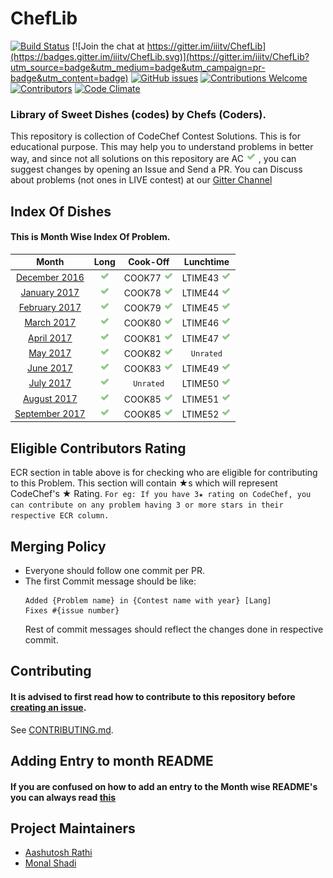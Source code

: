 # ChefLib

[![Build Status](https://travis-ci.org/iiitv/ChefLib.svg?branch=master)](https://travis-ci.org/iiitv/ChefLib)
[![Join the chat at https://gitter.im/iiitv/ChefLib](https://badges.gitter.im/iiitv/ChefLib.svg)](https://gitter.im/iiitv/ChefLib?utm_source=badge&utm_medium=badge&utm_campaign=pr-badge&utm_content=badge)
[![GitHub issues](https://img.shields.io/github/issues/iiitv/ChefLib.svg)](https://github.com/iiitv/ChefLib/issues)
[![Contributions Welcome](https://img.shields.io/badge/contributions-welcome-brightgreen.svg?style=flat)](https://github.com/iiitv/ChefLib/issues)
[![Contributors](https://img.shields.io/github/contributors/iiitv/ChefLib.svg)](https://github.com/iiitv/ChefLib/graphs/contributors)
[![Code Climate](https://codeclimate.com/github/iiitv/ChefLib/badges/gpa.svg)](https://codeclimate.com/github/iiitv/ChefLib)

### Library of Sweet Dishes (codes) by Chefs (Coders).

This repository is collection of CodeChef Contest Solutions. 
This is for educational purpose. This may help you to understand problems in better way, and since not all solutions on this repository are AC ![image](img/AC.png) , you can suggest changes by opening an Issue and Send a PR.
You can Discuss about problems (not ones in LIVE contest) at our [Gitter Channel](https://gitter.im/iiitv/ChefLib)

## Index Of Dishes

#### This is Month Wise Index Of Problem.


| Month | Long | Cook-Off | Lunchtime |
|:-----------------:|:-----------------:|:-----------------:|:-----------------:|
| [December 2016](2016/DEC.md) | [![image](img/AC.png)](2016/DEC.md#long) | COOK77 [![image](img/AC.png)](2016/DEC.md#cook) | LTIME43 [![image](img/AC.png)](2016/DEC.md#ltime) |
| [January 2017](2017/JAN.md) | [![image](img/AC.png)](2017/JAN.md#long) | COOK78 [![image](img/AC.png)](2017/JAN.md#cook) | LTIME44 [![image](img/AC.png)](2017/JAN.md#ltime) |
| [February 2017](2017/FEB.md) | [![image](img/AC.png)](2017/FEB.md#long) | COOK79 [![image](img/AC.png)](2017/FEB.md#cook) | LTIME45 [![image](img/AC.png)](2017/FEB.md#ltime) |
| [March 2017](2017/MAR.md) | [![image](img/AC.png)](2017/MAR.md#long) | COOK80 [![image](img/AC.png)](2017/MAR.md#cook) | LTIME46 [![image](img/AC.png)](2017/MAR.md#ltime) |
| [April 2017](2017/APR.md) | [![image](img/AC.png)](2017/APR.md#long) | COOK81 [![image](img/AC.png)](2017/APR.md#cook) | LTIME47 [![image](img/AC.png)](2017/APR.md#ltime) |
| [May 2017](2017/MAY.md) | [![image](img/AC.png)](2017/MAY.md#long) | COOK82 [![image](img/AC.png)](2017/MAY.md#cook) | `Unrated` |
| [June 2017](2017/JUN.md) | [![image](img/AC.png)](2017/JUN.md#long) | COOK83 [![image](img/AC.png)](2017/JUN.md#cook) | LTIME49 [![image](img/AC.png)](2017/JUN.md#ltime) |
| [July 2017](2017/JULY.md) | [![image](img/AC.png)](2017/JULY.md#long) | `Unrated` | LTIME50 [![image](img/AC.png)](2017/JULY.md#ltime) |
| [August 2017](2017/AUG.md) | [![image](img/AC.png)](2017/AUG.md#long) | COOK85 [![image](img/AC.png)](2017/AUG.md#cook) | LTIME51 [![image](img/AC.png)](2017/AUG.md#ltime) |
| [September 2017](2017/SEPT.md) | [![image](img/AC.png)](2017/SEPT.md#long) | COOK85 [![image](img/AC.png)](2017/SEPT.md#cook) | LTIME52 [![image](img/AC.png)](2017/SEPT.md#ltime) |


<a name="ecr"></a>
## Eligible Contributors Rating

ECR section in table above is for checking who are eligible for contributing to this Problem.
This section will contain ★s which will represent CodeChef's ★ Rating.
`For eg: If you have 3★ rating on CodeChef, you can contribute on any problem having 3 or more stars in their respective ECR column.`

## Merging Policy
* Everyone should follow one commit per PR.
* The first Commit message should be like:
    ```
    Added {Problem name} in {Contest name with year} [Lang]
    Fixes #{issue number}
    ```
  Rest of commit messages should reflect the changes done in respective commit.

## Contributing
#### It is advised to first read how to contribute to this repository before [creating an issue](https://github.com/iiitv/ChefLib/issues/new).
See [CONTRIBUTING.md](https://github.com/iiitv/ChefLib/blob/master/CONTRIBUTING.md).

## Adding Entry to month README
#### If you are confused on how to add an entry to the Month wise README's you can always read [this](.github/ADD_ME_IN_README.md)

## Project Maintainers

* [Aashutosh Rathi](https://github.com/aashutoshrathi)
* [Monal Shadi](https://github.com/Monal5031)
